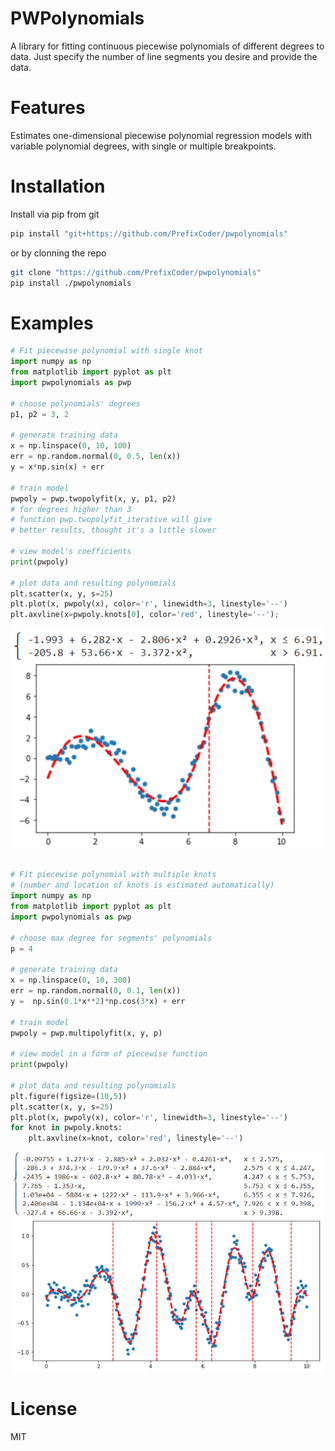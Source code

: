 # PWPolynomials
A library for fitting continuous piecewise polynomials of different degrees to data. Just specify the number of line segments you desire and provide the data.

# Features
Estimates one-dimensional piecewise polynomial regression models with variable polynomial degrees, with single or multiple breakpoints.

# Installation

Install via pip from git
```bash
pip install "git+https://github.com/PrefixCoder/pwpolynomials"
```

or by clonning the repo
```bash
git clone "https://github.com/PrefixCoder/pwpolynomials"
pip install ./pwpolynomials
```

# Examples

```python
# Fit piecewise polynomial with single knot
import numpy as np
from matplotlib import pyplot as plt
import pwpolynomials as pwp

# choose polynomials' degrees
p1, p2 = 3, 2

# generate training data
x = np.linspace(0, 10, 100)
err = np.random.normal(0, 0.5, len(x))
y = x*np.sin(x) + err

# train model
pwpoly = pwp.twopolyfit(x, y, p1, p2)
# for degrees higher than 3 
# function pwp.twopolyfit_iterative will give 
# better results, thought it's a little slower

# view model's coefficients
print(pwpoly)

# plot data and resulting polynomials
plt.scatter(x, y, s=25)
plt.plot(x, pwpoly(x), color='r', linewidth=3, linestyle='--')
plt.axvline(x=pwpoly.knots[0], color='red', linestyle='--');
```
![twopolyfit result](images/twopolyfit_result.png)

```python

# Fit piecewise polynomial with multiple knots
# (number and location of knots is estimated automatically)
import numpy as np
from matplotlib import pyplot as plt
import pwpolynomials as pwp

# choose max degree for segments' polynomials
p = 4

# generate training data
x = np.linspace(0, 10, 300)
err = np.random.normal(0, 0.1, len(x))
y =  np.sin(0.1*x**2)*np.cos(3*x) + err

# train model
pwpoly = pwp.multipolyfit(x, y, p)

# view model in a form of piecewise function
print(pwpoly)

# plot data and resulting polynomials
plt.figure(figsize=(10,5))
plt.scatter(x, y, s=25)
plt.plot(x, pwpoly(x), color='r', linewidth=3, linestyle='--')
for knot in pwpoly.knots:
    plt.axvline(x=knot, color='red', linestyle='--')
```
![multipolyfit result](images/multipolyfit_result.png)

# License

MIT